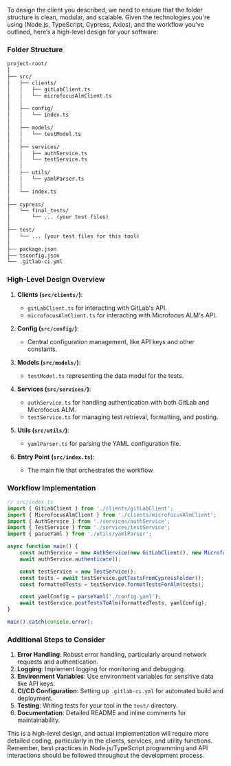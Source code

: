 To design the client you described, we need to ensure that the folder structure is clean, modular, and scalable. Given the technologies you're using (Node.js, TypeScript, Cypress, Axios), and the workflow you've outlined, here’s a high-level design for your software:

### Folder Structure

```markdown
project-root/
│
├── src/
│   ├── clients/
│   │   ├── gitLabClient.ts
│   │   └── microfocusAlmClient.ts
│   │
│   ├── config/
│   │   └── index.ts
│   │
│   ├── models/
│   │   └── testModel.ts
│   │
│   ├── services/
│   │   ├── authService.ts
│   │   └── testService.ts
│   │
│   ├── utils/
│   │   └── yamlParser.ts
│   │
│   └── index.ts
│
├── cypress/
│   └── final_tests/
│       └── ... (your test files)
│
├── test/
│   └── ... (your test files for this tool)
│
├── package.json
├── tsconfig.json
└── .gitlab-ci.yml
```

### High-Level Design Overview

1. **Clients (`src/clients/`)**: 
   - `gitLabClient.ts` for interacting with GitLab's API.
   - `microfocusAlmClient.ts` for interacting with Microfocus ALM's API.

2. **Config (`src/config/`)**: 
   - Central configuration management, like API keys and other constants.

3. **Models (`src/models/`)**:
   - `testModel.ts` representing the data model for the tests.

4. **Services (`src/services/`)**:
   - `authService.ts` for handling authentication with both GitLab and Microfocus ALM.
   - `testService.ts` for managing test retrieval, formatting, and posting.

5. **Utils (`src/utils/`)**:
   - `yamlParser.ts` for parsing the YAML configuration file.

6. **Entry Point (`src/index.ts`)**:
   - The main file that orchestrates the workflow.

### Workflow Implementation

```typescript
// src/index.ts
import { GitLabClient } from './clients/gitLabClient';
import { MicrofocusAlmClient } from './clients/microfocusAlmClient';
import { AuthService } from './services/authService';
import { TestService } from './services/testService';
import { parseYaml } from './utils/yamlParser';

async function main() {
    const authService = new AuthService(new GitLabClient(), new MicrofocusAlmClient());
    await authService.authenticate();

    const testService = new TestService();
    const tests = await testService.getTestsFromCypressFolder();
    const formattedTests = testService.formatTestsForAlm(tests);

    const yamlConfig = parseYaml('./config.yaml');
    await testService.postTestsToAlm(formattedTests, yamlConfig);
}

main().catch(console.error);
```

### Additional Steps to Consider

1. **Error Handling**: Robust error handling, particularly around network requests and authentication.
2. **Logging**: Implement logging for monitoring and debugging.
3. **Environment Variables**: Use environment variables for sensitive data like API keys.
4. **CI/CD Configuration**: Setting up `.gitlab-ci.yml` for automated build and deployment.
5. **Testing**: Writing tests for your tool in the `test/` directory.
6. **Documentation**: Detailed README and inline comments for maintainability.

This is a high-level design, and actual implementation will require more detailed coding, particularly in the clients, services, and utility functions. Remember, best practices in Node.js/TypeScript programming and API interactions should be followed throughout the development process.